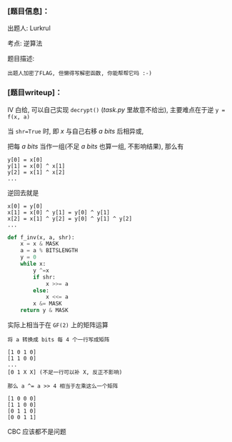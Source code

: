 ### [题目信息]：

出题人: Lurkrul

考点: 逆算法

题目描述:

```
出题人加密了FLAG, 但懒得写解密函数, 你能帮帮它吗 :-)
```

### [题目writeup]：

IV 白给, 可以自己实现 `decrypt()` (*task.py* 里故意不给出), 主要难点在于逆 `y = f(x, a)`

当 `shr=True` 时, 即 *x* 与自己右移 *a bits* 后相异或, 

把每 *a bits* 当作一组(不足 *a bits* 也算一组, 不影响结果), 那么有 

```
y[0] = x[0]
y[1] = x[0] ^ x[1]
y[2] = x[1] ^ x[2]
...
```

逆回去就是

```
x[0] = y[0]
x[1] = x[0] ^ y[1] = y[0] ^ y[1]
x[2] = x[1] ^ y[2] = y[0] ^ y[1] ^ y[2]
...
```

```python
def f_inv(x, a, shr):
    x = x & MASK
    a = a % BITSLENGTH
    y = 0
    while x:
        y ^=x
        if shr:
            x >>= a
        else:
            x <<= a
        x &= MASK
    return y & MASK
```

实际上相当于在 `GF(2)` 上的矩阵运算

```
将 a 转换成 bits 每 4 个一行写成矩阵

[1 0 1 0]
[1 1 0 0]
...
[0 1 X X] (不足一行可以补 X, 反正不影响)

那么 a ^= a >> 4 相当于左乘这么一个矩阵

[1 0 0 0]
[1 1 0 0]
[0 1 1 0]
[0 0 1 1]
```

CBC 应该都不是问题